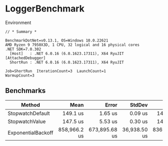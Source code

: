 # LoggerBenchmark

Environment

```
// * Summary *

BenchmarkDotNet=v0.13.1, OS=Windows 10.0.22621
AMD Ryzen 9 7950X3D, 1 CPU, 32 logical and 16 physical cores
.NET SDK=7.0.302
  [Host]   : .NET 6.0.16 (6.0.1623.17311), X64 RyuJIT  [AttachedDebugger]
  ShortRun : .NET 6.0.16 (6.0.1623.17311), X64 RyuJIT

Job=ShortRun  IterationCount=3  LaunchCount=1
WarmupCount=3
```

## Benchmarks


|             Method |         Mean |         Error |       StdDev |          Min |          Max | Allocated |
|------------------- |-------------:|--------------:|-------------:|-------------:|-------------:|----------:|
|   StopwatchDefault |     149.1 us |       1.65 us |      0.09 us |     149.0 us |     149.2 us |      40 B |
|     StopwatchValue |     147.5 us |       5.53 us |      0.30 us |     147.2 us |     147.8 us |       3 B |
| ExponentialBackoff | 858,966.2 us | 673,895.68 us | 36,938.50 us | 836,852.8 us | 901,609.3 us |   4,288 B |
